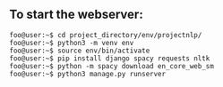  
## To start the webserver:

```console
foo@user:~$ cd project_directory/env/projectnlp/
foo@user:~$ python3 -m venv env
foo@user:~$ source env/bin/activate
foo@user:~$ pip install django spacy requests nltk
foo@user:~$ python -m spacy download en_core_web_sm
foo@user:~$ python3 manage.py runserver
```

